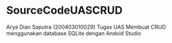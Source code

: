 # SourceCodeUASCRUD
Arya Dian Saputra (200403010029) Tugas UAS Membuat CRUD menggunakan database SQLite dengan Andoid Studio
